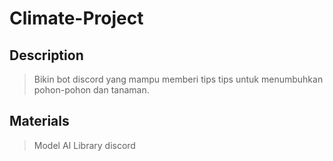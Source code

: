 # Climate-Project

## Description

> Bikin bot discord yang mampu memberi tips tips untuk menumbuhkan pohon-pohon dan tanaman.

## Materials

> Model AI
> Library discord
